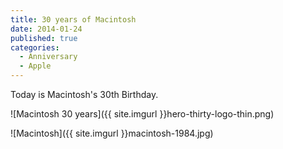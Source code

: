 ```yaml
---
title: 30 years of Macintosh
date: 2014-01-24
published: true
categories:
  - Anniversary
  - Apple
---
```


Today is Macintosh's 30th Birthday.

![Macintosh 30 years]({{ site.imgurl }}hero-thirty-logo-thin.png)

![Macintosh]({{ site.imgurl }}macintosh-1984.jpg)
